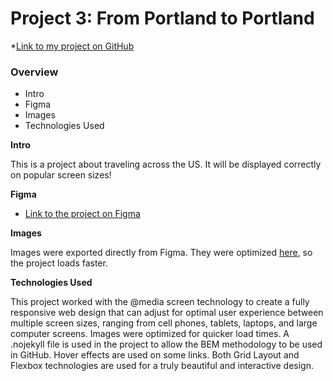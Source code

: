 # Project 3: From Portland to Portland
*[Link to my project on GitHub](https://lornab123.github.io/web_project_3/)

### Overview
* Intro
* Figma
* Images
* Technologies Used

**Intro**

This is a project about traveling across the US. It will be displayed correctly on popular screen sizes! 

**Figma**

* [Link to the project on Figma](https://www.figma.com/file/xM9rNsdK4iNcFJmDZho3Aw/Sprint-3%3A-From-Portland-to-Portland-%2F-desktop-%2B-mobile?node-id=500%3A0)

**Images**

Images were exported directly from Figma. They were optimized [here](https://tinypng.com/), so the project loads faster. 

**Technologies Used**

This project worked with the @media screen technology to create a fully responsive web design that can adjust for optimal user experience between multiple screen sizes, ranging from cell phones, tablets, laptops, and large computer screens. Images were optimized for quicker load times. A .nojekyll file is used in the project to allow the BEM methodology to be used in GitHub. Hover effects are used on some links. Both Grid Layout and Flexbox technologies are used for a truly beautiful and interactive design.


